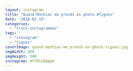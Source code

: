 ```yaml
---
layout: instagram
title: "Quand Mathias me prends en photo #Tignes"
date: "2018-02-19"
categories: 
  - "trucs-instagrammes"
tags: 
  - "instagram"
  - "tignes"
coverImage: quand-mathias-me-prends-en-photo-tignes.jpg
imgWidth: 360
imgHeight: 360
instagram: BfY05iQAqeU
---
```

